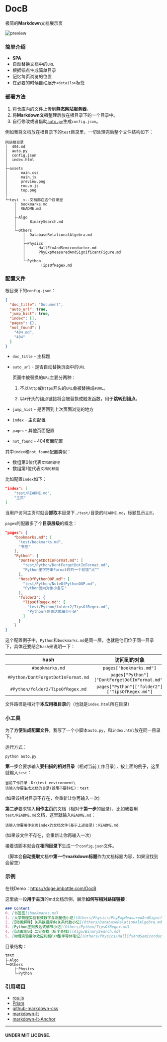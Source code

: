 # DocB
极简的**Markdown**文档展示页

![preview](https://cdn.jsdelivr.net/gh/SomeBottle/DocB@main/assets/preview.png)   

### 简单介绍
* **SPA**
* 自动替换文档中的```URL```
* 根据锚点生成简单目录  
* 记忆每页浏览的位置  
* 在必要的时候自动展开```<details>```标签  

### 部署方法
1. 将仓库内的文件上传到**静态网站服务器**。  
2. 将**Markdown文档**整理后放在根目录下的一个目录中。
3. 自行修改或者借助[```auto.py```](#%E5%B0%8F%E5%B7%A5%E5%85%B7)生成```config.json```。  

例如我将文档放在根目录下的```test```目录里，一切处理完后整个文件结构如下：  

```
网站根目录
│  404.md
│  auto.py
│  config.json
│  index.html
│  
├─assets
│      main.css
│      main.js
│      preview.png
│      rou.m.js
│      top.png
│      
└─test  <--文档都在这个目录里
    │  bookmarks.md
    │  README.md
    │  
    ├─Algo
    │      BinarySearch.md
    │      
    └─Others
        │  DatabaseRelationalAlgebra.md
        │  
        ├─Physics
        │      HallEfxAndSemiconductor.md
        │      PhyExpMeasuredAndSignificantFigure.md
        │      
        └─Python
                TipsOfRegex.md
```

### 配置文件  
根目录下的```config.json```：  

```json
{
  "doc_title": "Document",
  "auto_url": true,
  "jump_hist": true,
  "index": [],
  "pages": {},
  "not_found": [
    "404.md",
    "404"
  ]
}
```

* ```doc_title``` - 主标题  
* ```auto_url``` - 是否自动替换页面中的```URL```  

    页面中被替换的```URL```主要分两种：  

    1. 不以```http```或```https```开头的```URL```会被替换成```#URL```。  

    2. 以```#```开头的锚点链接将会被替换成触发函数，用于**跳转到锚点**。  

* ```jump_hist``` - 是否回到上次页面浏览的地方  
* ```index``` - 主页配置  
* ```pages``` - 其他页面配置  
* ```not_found``` - 404页面配置  

其中```index```和```not_found```配置类似：
* 数组第0位代表```文档的路径```  
* 数组第1位代表```文档的标题```  

比如配置```index```如下：  
```json
"index": [
    "test/README.md",
    "主页"
]
```
当用户访问主页时就会**抓取**本目录下```./test/```目录的```README.md```，标题显示```主页```。  

```pages```的配置多了个**目录层级**的概念：
```json
"pages": {
    "bookmarks.md": [
      "test/bookmarks.md",
      "书签"
    ],
    "Python": {
      "DontForgetDotInFormat.md": [
        "test/Python/DontForgetDotInFormat.md",
        "Python里字符串Format时的一个易错“点”"
      ],
      "NoteOfPythonOOP.md": [
        "test/Python/NoteOfPythonOOP.md",
        "Python面向对象小备忘"
      ],
      "folder2": {
        "TipsOfRegex.md": [
          "test/Python/folder2/TipsOfRegex.md",
          "Python正则表达式细节小记"
        ]
      }
    }
}
```

这个配置例子中，```Python```和```bookmarks.md```是同一层，也就是他们位于同一目录下，具体还要结合```hash```来说明一下：  

|hash|访问到的对象|文件路径|
|:---:|:---:|:---:|
|```#bookmarks.md```|```pages["bookmarks.md"]```|```test/bookmarks.md```|
|```#Python/DontForgetDotInFormat.md```|```pages["Python"]["DontForgetDotInFormat.md"]```|```test/Python/DontForgetDotInFormat.md```|
|```#Python/folder2/TipsOfRegex.md```|```pages["Python"]["folder2"]["TipsOfRegex.md"]```|```test/Python/folder2/TipsOfRegex.md```|

文件路径是相对于**本应用根目录**的（也就是```index.html```所在目录）  

### 小工具  
为了**方便生成配置文件**，我写了一个小脚本```auto.py```，和```index.html```放在同一目录下。  

运行方式：

```
python auto.py
```

**第一步**会要求输入**要扫描的相对目录**（相对当前工作目录），按上面的例子，这里就输入```test```：  

```
当前工作目录：D:\test_environment\
请输入你要生成文档的目录(首尾不要斜杠)：test
```
(如果该相对目录不存在，会重新让你再输入一次)  

**第二步**要求输入**用作主页**的文档（相对于**第一步**的目录），比如我要用```test/README.md```文档，这里就输入```README.md```：  

```
请输入你要用作主页index的文档文件(基于上述目录)：README.md
```

(如果该文件不存在，会重新让你再输入一次)  

接着该脚本就会在**相同目录下**生成一个```config.json```文件。

（脚本会**自动提取**文档中**第一个markdown标题**作为文档标题内容，如果没找到会留空）

### 示例

在线Demo：https://doge.imbottle.com/DocB  

这里放一段**用于主页**的md文档示例，展示**如何写相对路径链接**：

```markdown
### Content  
0. [书签签](bookmarks.md)  
1. [大学物理实验有效数字与测量值小记](Others/Physics/PhyExpMeasuredAndSignificantFigure.md)  
2. [【动画解释】关系数据库de关系代数小记](Others/DatabaseRelationalAlgebra.md) <--流量用户慎重浏览   
3. [Python正则表达式细节小记](Others/Python/TipsOfRegex.md)  
4. [【动画笔记】二分查找（折半查找）](Algo/BinarySearch.md)  
5. [物理实验霍尔效应判断P/N型半导体笔记](Others/Physics/HallEfxAndSemiconductor.md)  
```

目录结构：  

```
TEST
├─Algo
└─Others
    ├─Physics
    └─Python
```

### 引用项目  

* [rou.js](https://github.com/SomeBottle/rou.js)  
* [Prism](https://github.com/PrismJS/prism)  
* [github-markdown-css](https://github.com/sindresorhus/github-markdown-css)  
* [markdown-It](https://github.com/markdown-it/markdown-it)  
* [markdown-It-Anchor](https://github.com/valeriangalliat/markdown-it-anchor)  

------
#### UNDER MIT LICENSE.